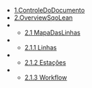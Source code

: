 <!-- docs/_sidebar.md -->





* [1.ControleDoDocumento](./ControleDoDocumento/controleDoDocumento_Index.md) 
* [2.OverviewSqoLean](./2.OverviewSQOLean/overviewSQOLean.md)
* -  [2.1 MapaDasLinhas](./2.OverviewSQOLean/2.1.MapaDasLinhas/2.1.mapaDasLinhas.md)
* - [2.1.1 Linhas](./2.OverviewSQOLean/2.1.MapaDasLinhas/2.1.1.Linhas.md)
* - [2.1.2 Estações](./2.OverviewSQOLean/2.1.MapaDasLinhas/2.1.2.Estacoes.md)
* - [2.1.3 Workflow](./2.OverviewSQOLean/2.1.MapaDasLinhas/2.1.3.Workflow.md)

<!-- Este é um comentário que não será exibido no arquivo final 
* [Tutorials](./tutorials/index)
  * [Tomcat](./tutorials/tomcat/index)
  * [Cloud](./tutorials/cloud/index)
  * [Java](./tutorials/java/index)

* [About](./about/index)

* [Contact](./contact/index)
-->


